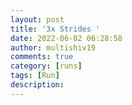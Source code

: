 ```yaml
---
layout: post
title: '3x Strides '
date: 2022-06-02 06:28:58
author: multishiv19
comments: true
category: [runs]
tags: [Run]
description: 
---
```


<div width='100%' class='strava-embed-placeholder' data-embed-type='activity' data-embed-id='7244755218'></div>
<script src='https://strava-embeds.com/embed.js'></script>
